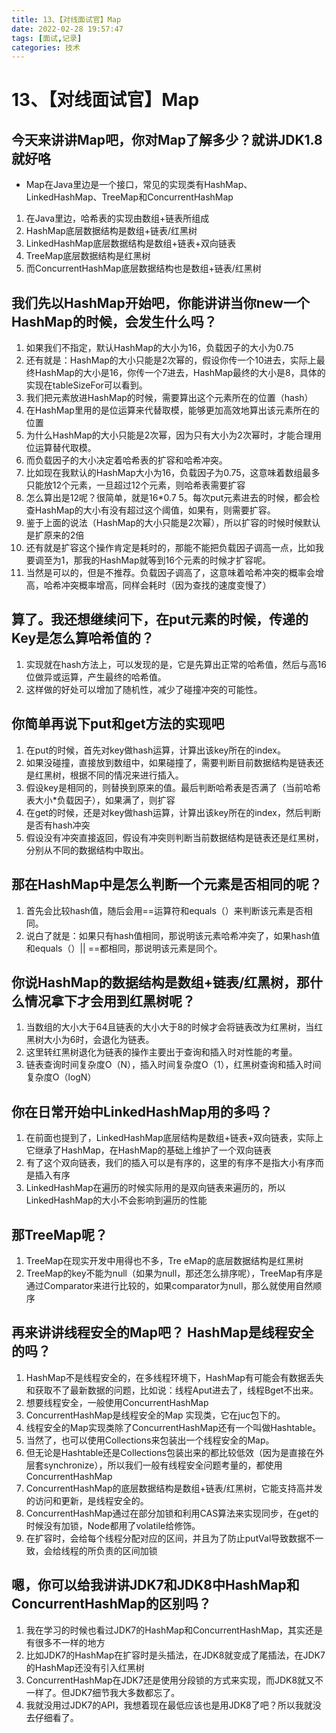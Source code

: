 ```yaml
---
title: 13、【对线面试官】Map
date: 2022-02-28 19:57:47
tags: [面试,记录]
categories: 技术
---
```

# 13、【对线面试官】Map

## 今天来讲讲Map吧，你对Map了解多少？就讲JDK1.8就好咯

- Map在Java里边是一个接口，常见的实现类有HashMap、 LinkedHashMap、TreeMap和ConcurrentHashMap

1. 在Java里边，哈希表的实现由数组+链表所组成
2. HashMap底层数据结构是数组+链表/红黑树
3. LinkedHashMap底层数据结构是数组+链表+双向链表
4. TreeMap底层数据结构是红黑树
5. 而ConcurrentHashMap底层数据结构也是数组+链表/红黑树

## 我们先以HashMap开始吧，你能讲讲当你new一个HashMap的时候，会发生什么吗？

1. 如果我们不指定，默认HashMap的大小为16，负载因子的大小为0.75
2. 还有就是：HashMap的大小只能是2次幂的，假设你传一个10进去，实际上最终HashMap的大小是16，你传一个7进去，HashMap最终的大小是8，具体的实现在tableSizeFor可以看到。
3. 我们把元素放进HashMap的时候，需要算出这个元素所在的位置（hash）
4. 在HashMap里用的是位运算来代替取模，能够更加高效地算出该元素所在的位置
5. 为什么HashMap的大小只能是2次幂，因为只有大小为2次幂时，才能合理用位运算替代取模。
6. 而负载因子的大小决定着哈希表的扩容和哈希冲突。
7. 比如现在我默认的HashMap大小为16，负载因子为0.75，这意味着数组最多只能放12个元素，一旦超过12个元素，则哈希表需要扩容
8. 怎么算出是12呢？很简单，就是16*0.7 5。每次put元素进去的时候，都会检查HashMap的大小有没有超过这个阈值，如果有，则需要扩容。
9. 鉴于上面的说法（HashMap的大小只能是2次幂），所以扩容的时候时候默认是扩原来的2倍
10. 还有就是扩容这个操作肯定是耗时的，那能不能把负载因子调高一点，比如我要调至为1，那我的HashMap就等到16个元素的时候才扩容呢。
11. 当然是可以的，但是不推荐。负载因子调高了，这意味着哈希冲突的概率会增高，哈希冲突概率增高，同样会耗时（因为查找的速度变慢了）

## 算了。我还想继续问下，在put元素的时候，传递的Key是怎么算哈希值的？

1. 实现就在hash方法上，可以发现的是，它是先算出正常的哈希值，然后与高16位做异或运算，产生最终的哈希值。
2. 这样做的好处可以增加了随机性，减少了碰撞冲突的可能性。

## 你简单再说下put和get方法的实现吧

1. 在put的时候，首先对key做hash运算，计算出该key所在的index。
2. 如果没碰撞，直接放到数组中，如果碰撞了，需要判断目前数据结构是链表还是红黑树，根据不同的情况来进行插入。
3. 假设key是相同的，则替换到原来的值。最后判断哈希表是否满了（当前哈希表大小*负载因子），如果满了，则扩容
4. 在get的时候，还是对key做hash运算，计算出该key所在的index，然后判断是否有hash冲突
5. 假设没有冲突直接返回，假设有冲突则判断当前数据结构是链表还是红黑树，分别从不同的数据结构中取出。

## 那在HashMap中是怎么判断一个元素是否相同的呢？

1. 首先会比较hash值，随后会用==运算符和equals（）来判断该元素是否相同。
2. 说白了就是：如果只有hash值相同，那说明该元素哈希冲突了，如果hash值和equals（）|| ==都相同，那说明该元素是同个。

## 你说HashMap的数据结构是数组+链表/红黑树，那什么情况拿下才会用到红黑树呢？

1. 当数组的大小大于64且链表的大小大于8的时候才会将链表改为红黑树，当红黑树大小为6时，会退化为链表。
2. 这里转红黑树退化为链表的操作主要出于查询和插入时对性能的考量。
3. 链表查询时间复杂度O（N），插入时间复杂度O（1），红黑树查询和插入时间复杂度O（logN）

## 你在日常开始中LinkedHashMap用的多吗？

1. 在前面也提到了，LinkedHashMap底层结构是数组+链表+双向链表，实际上它继承了HashMap，在HashMap的基础上维护了一个双向链表
2. 有了这个双向链表，我们的插入可以是有序的，这里的有序不是指大小有序而是插入有序
3. LinkedHashMap在遍历的时候实际用的是双向链表来遍历的，所以LinkedHashMap的大小不会影响到遍历的性能

## 那TreeMap呢？

1. TreeMap在现实开发中用得也不多，Tre eMap的底层数据结构是红黑树
2. TreeMap的key不能为null（如果为null，那还怎么排序呢），TreeMap有序是通过Comparator来进行比较的，如果comparator为null，那么就使用自然顺序

## 再来讲讲线程安全的Map吧？ HashMap是线程安全的吗？

1. HashMap不是线程安全的，在多线程环境下，HashMap有可能会有数据丢失和获取不了最新数据的问题，比如说：线程Aput进去了，线程Bget不出来。
2. 想要线程安全，一般使用ConcurrentHashMap
3. ConcurrentHashMap是线程安全的Map 实现类，它在juc包下的。
4. 线程安全的Map实现类除了ConcurrentHashMap还有一个叫做Hashtable。
5. 当然了，也可以使用Collections来包装出一个线程安全的Map。
6. 但无论是Hashtable还是Collections包装出来的都比较低效（因为是直接在外层套synchronize），所以我们一般有线程安全问题考量的，都使用ConcurrentHashMap
7. ConcurrentHashMap的底层数据结构是数组+链表/红黑树，它能支持高并发的访问和更新，是线程安全的。
8. ConcurrentHashMap通过在部分加锁和利用CAS算法来实现同步，在get的时候没有加锁，Node都用了volatile给修饰。
9. 在扩容时，会给每个线程分配对应的区间，并且为了防止putVal导致数据不一致，会给线程的所负责的区间加锁

## 嗯，你可以给我讲讲JDK7和JDK8中HashMap和ConcurrentHashMap的区别吗？

1. 我在学习的时候也看过JDK7的HashMap和ConcurrentHashMap，其实还是有很多不一样的地方
2. 比如JDK7的HashMap在扩容时是头插法，在JDK8就变成了尾插法，在JDK7的HashMap还没有引入红黑树
3. ConcurrentHashMap在JDK7还是使用分段锁的方式来实现，而JDK8就又不一样了。但JDK7细节我大多数都忘了。
4. 我就没用过JDK7的API，我想着现在最低应该也是用JDK8了吧？所以我就没去仔细看了。